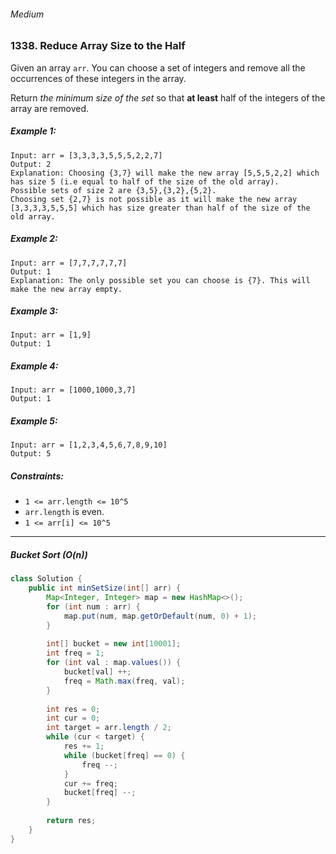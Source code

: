 ###### Medium

### 1338. Reduce Array Size to the Half

Given an array `arr`.  You can choose a set of integers and remove all the occurrences of these integers in the array.

Return _the minimum size of the set_ so that **at least** half of the integers of the array are removed.

 

##### Example 1:
```
Input: arr = [3,3,3,3,5,5,5,2,2,7]
Output: 2
Explanation: Choosing {3,7} will make the new array [5,5,5,2,2] which has size 5 (i.e equal to half of the size of the old array).
Possible sets of size 2 are {3,5},{3,2},{5,2}.
Choosing set {2,7} is not possible as it will make the new array [3,3,3,3,5,5,5] which has size greater than half of the size of the old array.
```
##### Example 2:
```
Input: arr = [7,7,7,7,7,7]
Output: 1
Explanation: The only possible set you can choose is {7}. This will make the new array empty.
```
##### Example 3:
```
Input: arr = [1,9]
Output: 1
```
##### Example 4:
```
Input: arr = [1000,1000,3,7]
Output: 1
```
##### Example 5:
```
Input: arr = [1,2,3,4,5,6,7,8,9,10]
Output: 5
``` 

##### Constraints:

- `1 <= arr.length <= 10^5`
- `arr.length` is even.
- `1 <= arr[i] <= 10^5`

***

##### Bucket Sort (O(n))

```java
class Solution {
    public int minSetSize(int[] arr) {
        Map<Integer, Integer> map = new HashMap<>();
        for (int num : arr) {
            map.put(num, map.getOrDefault(num, 0) + 1);
        }
        
        int[] bucket = new int[10001];
        int freq = 1;
        for (int val : map.values()) {
            bucket[val] ++;
            freq = Math.max(freq, val);
        }
        
        int res = 0;
        int cur = 0;
        int target = arr.length / 2;
        while (cur < target) {
            res += 1;
            while (bucket[freq] == 0) {
                freq --;
            }
            cur += freq;
            bucket[freq] --;
        }
        
        return res;
    }
}
```
